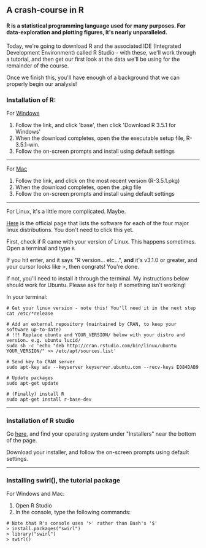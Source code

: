 ## A crash-course in R

#### R is a statistical programming language used for many purposes. For data-exploration and plotting figures, it's nearly unparalleled. 

Today, we're going to download R and the associated IDE (Integrated Development Environment) called R Studio - with these, we'll work through a tutorial, and then get our first look at the data we'll be using for the remainder of the course. 

Once we finish this, you'll have enough of a background that we can properly begin our analysis!

### Installation of R:

For [Windows](https://cran.rstudio.com/bin/windows/)
1. Follow the link, and click 'base', then click 'Download R 3.5.1 for Windows'
2. When the download completes, open the the executable setup file, R-3.5.1-win. 
3. Follow the on-screen prompts and install using default settings

----

For [Mac](https://cran.rstudio.com/bin/macosx/)
1. Follow the link, and click on the most recent version (R-3.5.1.pkg)
2. When the download completes, open the .pkg file
3. Follow the on-screen prompts and install using default settings

----

For Linux, it's a little more complicated. Maybe.

[Here](https://cran.rstudio.com/bin/linux/) is the official page that lists the software for each of the four major linux distributions. You don't need to click this yet. 

First, check if R came with your version of Linux. This happens sometimes.
Open a terminal and type `R`

If you hit enter, and it says "R version... etc...", **and** it's v3.1.0 or greater, and your cursor looks like >, then congrats! You're done. 
 
If not, you'll need to install it through the terminal. My instructions below should work for Ubuntu. Please ask for help if something isn't working!

In your terminal:
```
# Get your linux version - note this! You'll need it in the next step
cat /etc/*release

# Add an external repository (maintained by CRAN, to keep your software up-to-date)
# !!! Replace ubuntu and YOUR_VERSION/ below with your distro and version. e.g. ubuntu lucid/
sudo sh -c 'echo "deb http://cran.rstudio.com/bin/linux/ubuntu YOUR_VERSION/" >> /etc/apt/sources.list'

# Send key to CRAN server
sudo apt-key adv --keyserver keyserver.ubuntu.com --recv-keys E084DAB9

# Update packages
sudo apt-get update

# (Finally) install R
sudo apt-get install r-base-dev
```
----

### Installation of R studio

Go [here](https://www.rstudio.com/products/rstudio/download/), and find your operating system under "Installers" near the bottom of the page.  

Download your installer, and follow the on-screen prompts using default settings. 

----

### Installing swirl(), the tutorial package

For Windows and Mac:

1. Open R Studio
2. In the console, type the following commands:
```
# Note that R's console uses '>' rather than Bash's '$'
> install.packages("swirl")
> library("swirl")
> swirl()
```
